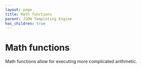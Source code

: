 ```yaml
---
layout: page
title: Math functions
parent: JSON Templating Engine
has_children: true
---
```


# Math functions

Math functions allow for executing more complicated arithmetic.